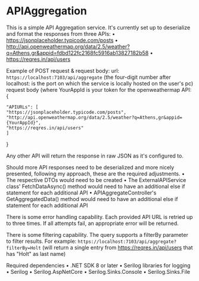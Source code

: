 # APIAggregation
This is a simple API Aggregation service. It's currently set up to deserialize and format the responses from three APIs:
  • https://jsonplaceholder.typicode.com/posts
  • http://api.openweathermap.org/data/2.5/weather?q=Athens,gr&appid=fdbd122fc2168fc5916ab13827182b58
  • https://reqres.in/api/users

Example of POST request & request body:
url: `https://localhost:7103/api/aggregate` (the four-digit number after localhost: is the port on which the service is locally hosted on the user's pc)
request body (where YourAppId is your token for the openweathermap API: {

    "APIURLs": [
    "https://jsonplaceholder.typicode.com/posts",
    "http://api.openweathermap.org/data/2.5/weather?q=Athens,gr&appid={YourAppId}",
    "https://reqres.in/api/users"
    ]
}

Any other API will return the response in raw JSON as it's configured to.

Should more API responses need to be deserialized and more nicely presented, following my approach, these are the required adjustments.
• The respective DTOs would need to be created
• The ExternalAPIService class' FetchDataAsync() method would need to have an additional else if statement for each additional API
• APIAggregateController's GetAggregatedData() method would need to have an additional else if statement for each additional API

There is some error handling capability. Each provided API URL is retried up to three times. If all attempts fail, an appropriate error will be returned.

There is some filtering capability. The query supports a filterBy parameter to filter results.
For example: `https://localhost:7103/api/aggregate?filterBy=Holt` (will return a single entry from https://reqres.in/api/users that has "Holt" as last name)

Required dependencies
• .NET SDK 8 or later
• Serilog libraries for logging
  • Serilog
  • Serilog.AspNetCore
  • Serilog.Sinks.Console
  • Serilog.Sinks.File
